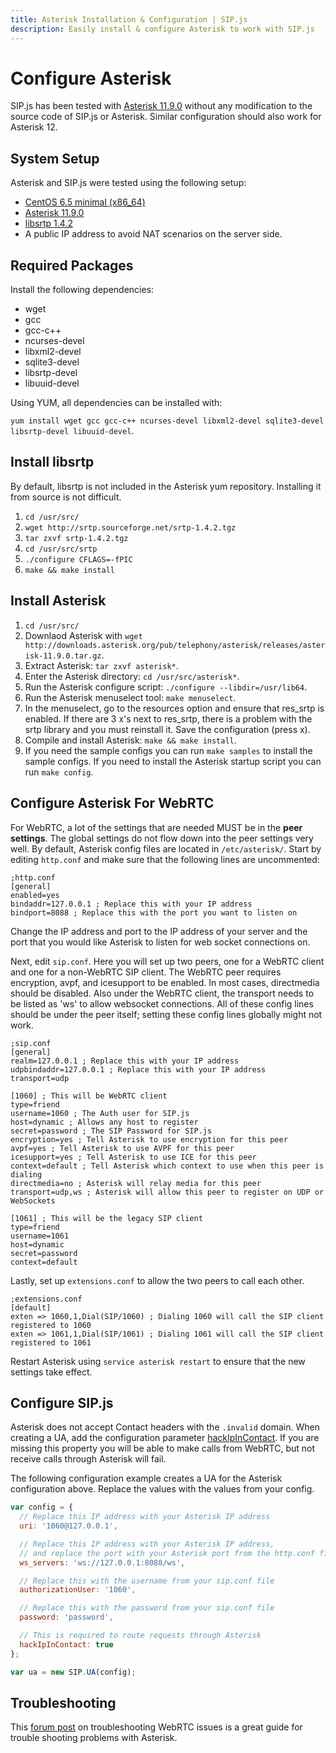 ```yaml
---
title: Asterisk Installation & Configuration | SIP.js
description: Easily install & configure Asterisk to work with SIP.js
---
```


# Configure Asterisk

SIP.js has been tested with [Asterisk 11.9.0](http://downloads.asterisk.org/pub/telephony/asterisk/releases/asterisk-11.9.0.tar.gz) without any modification to the source code of SIP.js or Asterisk. Similar configuration should also work for Asterisk 12.

## System Setup

Asterisk and SIP.js were tested using the following setup:

* [CentOS 6.5 minimal (x86_64)](http://isoredirect.centos.org/centos/6/isos/x86_64/)
* [Asterisk 11.9.0](http://downloads.asterisk.org/pub/telephony/asterisk/releases/asterisk-11.9.0.tar.gz)
* [libsrtp 1.4.2](http://srtp.sourceforge.net/srtp-1.4.2.tgz)
* A public IP address to avoid NAT scenarios on the server side.

## Required Packages

Install the following dependencies:

* wget
* gcc
* gcc-c++
* ncurses-devel
* libxml2-devel
* sqlite3-devel
* libsrtp-devel
* libuuid-devel

Using YUM, all dependencies can be installed with:

`yum install wget gcc gcc-c++ ncurses-devel libxml2-devel sqlite3-devel libsrtp-devel libuuid-devel`.

## Install libsrtp

By default, libsrtp is not included in the Asterisk yum repository. Installing it from source is not difficult.

1. `cd /usr/src/`
2. `wget http://srtp.sourceforge.net/srtp-1.4.2.tgz`
3. `tar zxvf srtp-1.4.2.tgz`
4. `cd /usr/src/srtp`
5. `./configure CFLAGS=-fPIC`
6. `make && make install`

## Install Asterisk

1. `cd /usr/src/`
2. Downlaod Asterisk with `wget http://downloads.asterisk.org/pub/telephony/asterisk/releases/asterisk-11.9.0.tar.gz`.
3. Extract Asterisk: `tar zxvf asterisk*`.
4. Enter the Asterisk directory: `cd /usr/src/asterisk*`.
5. Run the Asterisk configure script: `./configure --libdir=/usr/lib64`.
6. Run the Asterisk menuselect tool: `make menuselect`.
7. In the menuselect, go to the resources option and ensure that res_srtp is enabled. If there are 3 x's next to res_srtp, there is a problem with the srtp library and you must reinstall it. Save the configuration (press x).
8. Compile and install Asterisk: `make && make install`.
9. If you need the sample configs you can run `make samples` to install the sample configs. If you need to install the Asterisk startup script you can run `make config`.

## Configure Asterisk For WebRTC

For WebRTC, a lot of the settings that are needed MUST be in the **peer settings**. The global settings do not flow down into the peer settings very well.
By default, Asterisk config files are located in `/etc/asterisk/`.
Start by editing `http.conf` and make sure that the following lines are uncommented:

~~~ text
;http.conf
[general]
enabled=yes
bindaddr=127.0.0.1 ; Replace this with your IP address
bindport=8088 ; Replace this with the port you want to listen on
~~~

Change the IP address and port to the IP address of your server and the port that you would like Asterisk to listen for web socket connections on.

Next, edit `sip.conf`. Here you will set up two peers, one for a WebRTC client and one for a non-WebRTC SIP client. The WebRTC peer requires encryption, avpf, and icesupport to be enabled. In most cases, directmedia should be disabled. Also under the WebRTC client, the transport needs to be listed as 'ws' to allow websocket connections. All of these config lines should be under the peer itself; setting these config lines globally might not work.

~~~ text
;sip.conf
[general]
realm=127.0.0.1 ; Replace this with your IP address
udpbindaddr=127.0.0.1 ; Replace this with your IP address
transport=udp

[1060] ; This will be WebRTC client
type=friend
username=1060 ; The Auth user for SIP.js
host=dynamic ; Allows any host to register
secret=password ; The SIP Password for SIP.js
encryption=yes ; Tell Asterisk to use encryption for this peer
avpf=yes ; Tell Asterisk to use AVPF for this peer
icesupport=yes ; Tell Asterisk to use ICE for this peer
context=default ; Tell Asterisk which context to use when this peer is dialing
directmedia=no ; Asterisk will relay media for this peer
transport=udp,ws ; Asterisk will allow this peer to register on UDP or WebSockets

[1061] ; This will be the legacy SIP client
type=friend
username=1061
host=dynamic
secret=password
context=default
~~~

Lastly, set up `extensions.conf` to allow the two peers to call each other.

~~~ text
;extensions.conf
[default]
exten => 1060,1,Dial(SIP/1060) ; Dialing 1060 will call the SIP client registered to 1060
exten => 1061,1,Dial(SIP/1061) ; Dialing 1061 will call the SIP client registered to 1061
~~~

Restart Asterisk using `service asterisk restart` to ensure that the new settings take effect.

## Configure SIP.js

Asterisk does not accept Contact headers with the `.invalid` domain. When creating a UA, add the configuration parameter [hackIpInContact](http://sipjs.com/api/0.5.0/ua_configuration_parameters/#hackipincontact). If you are missing this property you will be able to make calls from WebRTC, but not receive calls through Asterisk will fail.

The following configuration example creates a UA for the Asterisk configuration above. Replace the values with the values from your config.

~~~ javascript
var config = {
  // Replace this IP address with your Asterisk IP address
  uri: '1060@127.0.0.1',

  // Replace this IP address with your Asterisk IP address,
  // and replace the port with your Asterisk port from the http.conf file
  ws_servers: 'ws://127.0.0.1:8088/ws',

  // Replace this with the username from your sip.conf file
  authorizationUser: '1060',

  // Replace this with the password from your sip.conf file
  password: 'password',

  // This is required to route requests through Asterisk
  hackIpInContact: true
};

var ua = new SIP.UA(config);
~~~

## Troubleshooting

This [forum post](http://forums.digium.com/viewtopic.php?f=1&t=90167&sid=66fdf8cc4be5d955ba584e989a23442f) on troubleshooting WebRTC issues is a great guide for trouble shooting problems with Asterisk.
